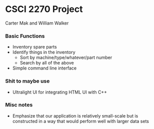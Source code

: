 # CSCI 2270 Project
Carter Mak and William Walker

### Basic Functions
- Inventory spare parts
- Identify things in the inventory
  - Sort by machine/type/whatever/part number
  - Search by all of the above
- Simple command line interface

### Shit to maybe use
- Ultralight UI for integrating HTML UI with C++

### Misc notes
- Emphasize that our application is relatively small-scale but is constructed in a way that would perform well with larger data sets
